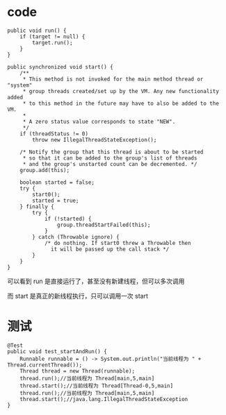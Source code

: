# code
    
    public void run() {
        if (target != null) {
            target.run();
        }
    }
    
    public synchronized void start() {
        /**
         * This method is not invoked for the main method thread or "system"
         * group threads created/set up by the VM. Any new functionality added
         * to this method in the future may have to also be added to the VM.
         *
         * A zero status value corresponds to state "NEW".
         */
        if (threadStatus != 0)
            throw new IllegalThreadStateException();

        /* Notify the group that this thread is about to be started
         * so that it can be added to the group's list of threads
         * and the group's unstarted count can be decremented. */
        group.add(this);

        boolean started = false;
        try {
            start0();
            started = true;
        } finally {
            try {
                if (!started) {
                    group.threadStartFailed(this);
                }
            } catch (Throwable ignore) {
                /* do nothing. If start0 threw a Throwable then
                  it will be passed up the call stack */
            }
        }
    }
    
可以看到 run 是直接运行了，甚至没有新建线程，但可以多次调用

而 start 是真正的新线程执行，只可以调用一次 start
    
# 测试

    @Test
    public void test_startAndRun() {
        Runnable runnable = () -> System.out.println("当前线程为 " + Thread.currentThread());
        Thread thread = new Thread(runnable);
        thread.run();//当前线程为 Thread[main,5,main]
        thread.start();//当前线程为 Thread[Thread-0,5,main]
        thread.run();//当前线程为 Thread[main,5,main]
        thread.start();//java.lang.IllegalThreadStateException
    }
